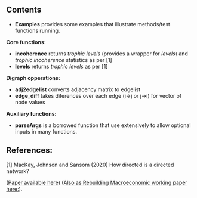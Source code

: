 
**Contents**
-
- **Examples** provides some examples that illustrate methods/test functions running.

**Core functions:**
- **incoherence**   returns *trophic levels* (provides a wrapper for *levels*) and *trophic incoherence* statistics as per [1]
- **levels**        returns *trophic levels* as per [1]

**Digraph opperations:**
- **adj2edgelist**  converts adjacency matrix to edgelist
- **edge_diff**     takes diferences over each edge (i->j or j->i) for vector of node values

**Auxiliary functions:**
- **parseArgs**    is a borrowed function that use extensively to allow optional inputs in many functions.

**References:**
-

[1] MacKay, Johnson and Sansom (2020) How directed is a directed network?

([Paper available here](https://arxiv.org/pdf/2001.05173.pdf))
([Also as Rebuilding Macroeconomic working paper here:](https://www.rebuildingmacroeconomics.ac.uk/how-directed-is-a-directed-network)).

